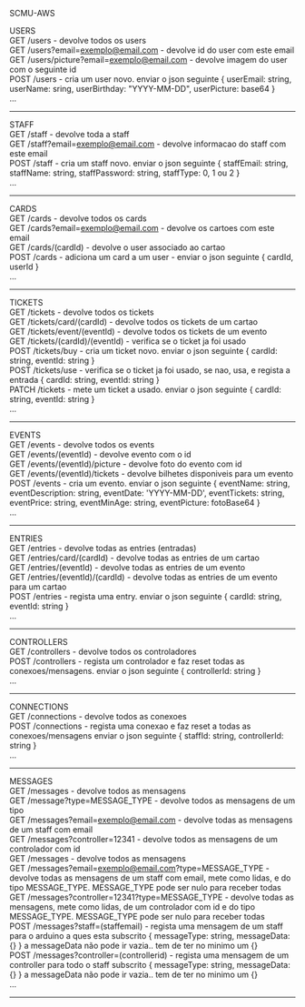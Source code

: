 SCMU-AWS

USERS\
GET  /users - devolve todos os users\
GET  /users?email=exemplo@email.com - devolve id do user com este email\
GET  /users/picture?email=exemplo@email.com - devolve imagem do user com o seguinte id\
POST /users - cria um user novo. enviar o json seguinte { userEmail: string, userName: sring, userBirthday: "YYYY-MM-DD", userPicture: base64 }\
...

-------------------------------------------------

STAFF\
GET  /staff - devolve toda a staff\
GET  /staff?email=exemplo@email.com - devolve informacao do staff com este email\
POST /staff - cria um staff novo. enviar o json seguinte { staffEmail: string, staffName: string, staffPassword: string, staffType: 0, 1 ou 2 }\
...

-------------------------------------------------

CARDS\
GET  /cards - devolve todos os cards\
GET  /cards?email=exemplo@email.com - devolve os cartoes com este email\
GET  /cards/(cardId) - devolve o user associado ao cartao\
POST /cards - adiciona um card a um user - enviar o json seguinte { cardId, userId }\
...

-------------------------------------------------

TICKETS\
GET /tickets - devolve todos os tickets\
GET /tickets/card/(cardId) - devolve todos os tickets de um cartao\
GET /tickets/event/(eventId) - devolve todos os tickets de um evento\
GET /tickets/(cardId)/(eventId) - verifica se o ticket ja foi usado\
POST /tickets/buy - cria um ticket novo. enviar o json seguinte { cardId: string, eventId: string }\
POST /tickets/use - verifica se o ticket ja foi usado, se nao, usa, e regista a entrada { cardId: string, eventId: string }\
PATCH /tickets - mete um ticket a usado. enviar o json seguinte { cardId: string, eventId: string }\
...

-------------------------------------------------

EVENTS\
GET /events - devolve todos os events\
GET /events/(eventId) - devolve evento com o id\
GET /events/(eventId)/picture - devolve foto do evento com id\
GET /events/(eventId)/tickets - devolve bilhetes disponiveis para um evento\
POST /events - cria um evento. enviar o json seguinte { eventName: string, eventDescription: string, eventDate: 'YYYY-MM-DD', eventTickets: string, eventPrice: string, eventMinAge: string, eventPicture: fotoBase64 }\
...

-------------------------------------------------

ENTRIES\
GET /entries - devolve todas as entries (entradas)\
GET /entries/card/(cardId) - devolve todas as entries de um cartao\
GET /entries/(eventId) - devolve todas as entries de um evento\
GET /entries/(eventId)/(cardId) - devolve todas as entries de um evento para um cartao\
POST /entries - regista uma entry. enviar o json seguinte { cardId: string, eventId: string }\
...

-------------------------------------------------

CONTROLLERS\
GET /controllers - devolve todos os controladores\
POST /controllers - regista um controlador e faz reset todas as conexoes/mensagens. enviar o json seguinte { controllerId: string }\
...

-------------------------------------------------

CONNECTIONS\
GET /connections - devolve todos as conexoes\
POST /connections - regista uma conexao e faz reset a todas as conexoes/mensagens enviar o json seguinte { staffId: string,  controllerId: string }\
...

-------------------------------------------------

MESSAGES\
GET /messages - devolve todos as mensagens\
GET /message?type=MESSAGE_TYPE - devolve todos as mensagens de um tipo\
GET /messages?email=exemplo@email.com - devolve todas as mensagens de um staff com email\
GET /messages?controller=12341 - devolve todos as mensagens de um controlador com id\
GET /messages - devolve todos as mensagens\
GET /messages?email=exemplo@email.com?type=MESSAGE_TYPE - devolve todas as mensagens de um staff com email, mete como lidas, e do tipo MESSAGE_TYPE. MESSAGE_TYPE pode ser nulo para receber todas\
GET /messages?controller=12341?type=MESSAGE_TYPE - devolve todas as mensagens, mete como lidas, de um controlador com id e do tipo MESSAGE_TYPE. MESSAGE_TYPE pode ser nulo para receber todas\
POST /messages?staff=(staffemail) - regista uma mensagem de um staff para o arduino a ques esta subscrito { messageType: string, messageData: {} } a messageData não pode ir vazia.. tem de ter no minimo um {}\
POST /messages?controller=(controllerid) - regista uma mensagem de um controller para todo o staff subscrito { messageType: string, messageData: {} } a messageData não pode ir vazia.. tem de ter no minimo um {} \
...

-------------------------------------------------
